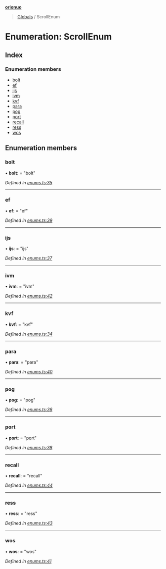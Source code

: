 **[orionuo](../README.md)**

> [Globals](../globals.md) / ScrollEnum

# Enumeration: ScrollEnum

## Index

### Enumeration members

* [bolt](scrollenum.md#bolt)
* [ef](scrollenum.md#ef)
* [ijs](scrollenum.md#ijs)
* [ivm](scrollenum.md#ivm)
* [kvf](scrollenum.md#kvf)
* [para](scrollenum.md#para)
* [pog](scrollenum.md#pog)
* [port](scrollenum.md#port)
* [recall](scrollenum.md#recall)
* [ress](scrollenum.md#ress)
* [wos](scrollenum.md#wos)

## Enumeration members

### bolt

•  **bolt**:  = "bolt"

*Defined in [enums.ts:35](https://github.com/msviha/orionuo/blob/8c76826/src/enums.ts#L35)*

___

### ef

•  **ef**:  = "ef"

*Defined in [enums.ts:39](https://github.com/msviha/orionuo/blob/8c76826/src/enums.ts#L39)*

___

### ijs

•  **ijs**:  = "ijs"

*Defined in [enums.ts:37](https://github.com/msviha/orionuo/blob/8c76826/src/enums.ts#L37)*

___

### ivm

•  **ivm**:  = "ivm"

*Defined in [enums.ts:42](https://github.com/msviha/orionuo/blob/8c76826/src/enums.ts#L42)*

___

### kvf

•  **kvf**:  = "kvf"

*Defined in [enums.ts:34](https://github.com/msviha/orionuo/blob/8c76826/src/enums.ts#L34)*

___

### para

•  **para**:  = "para"

*Defined in [enums.ts:40](https://github.com/msviha/orionuo/blob/8c76826/src/enums.ts#L40)*

___

### pog

•  **pog**:  = "pog"

*Defined in [enums.ts:36](https://github.com/msviha/orionuo/blob/8c76826/src/enums.ts#L36)*

___

### port

•  **port**:  = "port"

*Defined in [enums.ts:38](https://github.com/msviha/orionuo/blob/8c76826/src/enums.ts#L38)*

___

### recall

•  **recall**:  = "recall"

*Defined in [enums.ts:44](https://github.com/msviha/orionuo/blob/8c76826/src/enums.ts#L44)*

___

### ress

•  **ress**:  = "ress"

*Defined in [enums.ts:43](https://github.com/msviha/orionuo/blob/8c76826/src/enums.ts#L43)*

___

### wos

•  **wos**:  = "wos"

*Defined in [enums.ts:41](https://github.com/msviha/orionuo/blob/8c76826/src/enums.ts#L41)*

